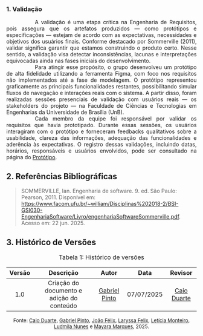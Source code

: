 ### 1. Validação

<div style="text-align: justify; text-indent: 2cm;"> A validação é uma etapa crítica na Engenharia de Requisitos, pois assegura que os artefatos produzidos — como protótipos e especificações — estejam de acordo com as expectativas, necessidades e objetivos dos usuários finais. Conforme destacado por Sommerville (2011), validar significa garantir que estamos construindo o produto certo. Nesse sentido, a validação visa detectar inconsistências, lacunas e interpretações equivocadas ainda nas fases iniciais do desenvolvimento.
</div>

<div style="text-align: justify; text-indent: 2cm;"> Para atingir esse propósito, o grupo desenvolveu um protótipo de alta fidelidade utilizando a ferramenta Figma, com foco nos requisitos não implementados até a fase de modelagem. O protótipo representou graficamente as principais funcionalidades restantes, possibilitando simular fluxos de navegação e interações reais com o sistema. A partir disso, foram realizadas sessões presenciais de validação com usuários reais — os stakeholders do projeto — na Faculdade de Ciências e Tecnologias em Engenharias da Universidade de Brasília (UnB).
</div>

<div style="text-align: justify; text-indent: 2cm;"> Cada membro da equipe foi responsável por validar os requisitos que havia prototipado. Durante essas sessões, os usuários interagiram com o protótipo e forneceram feedbacks qualitativos sobre a usabilidade, clareza das informações, adequação das funcionalidades e aderência às expectativas. O registro dessas validações, incluindo datas, horários, responsáveis e usuários envolvidos, pode ser consultado na página do <a href="https://requisitos-de-software.github.io/2025.1-IBGE/validacao/prototipo/">Protótipo</a>.
</div>

## 2. Referências Bibliográficas
>SOMMERVILLE, Ian. Engenharia de software. 9. ed. São Paulo: Pearson, 2011. Disponível em: https://www.facom.ufu.br/~william/Disciplinas%202018-2/BSI-GSI030-EngenhariaSoftware/Livro/engenhariaSoftwareSommerville.pdf. Acesso em: 22 jun. 2025.

## 3. Histórico de Versões 
<font size="3"><p style="text-align: center">Tabela 1: Histórico de versões</p></font>

| Versão | Descrição     |Autor                                       |Data    |Revisor|
|:-:     |  :-:          | :-:                                        | :-:        |:-:|
|1.0     | Criação do documento e adição do conteúdo|[Gabriel Pinto](https://github.com/GabrielSPinto)| 07/07/2025 | [Caio Duarte](https://github.com/caioduart3) |

<font size="2"><p style="text-align: center">Fonte: [Caio Duarte](https://github.com/caioduart3), [Gabriel Pinto](https://github.com/GabrielSPinto), [João Félix](https://github.com/joaofmoreiraa), [Laryssa Felix](https://github.com/felixlaryssa), [Letícia Monteiro](https://github.com/LeticiaMonteiroo), [Ludmila Nunes](https://github.com/ludmilaaysha) e [Mayara Marques](https://github.com/maymarquee), 2025.</p></font>
